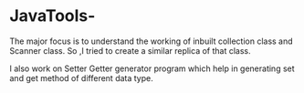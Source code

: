 # JavaTools-
The major focus is to understand the working of inbuilt collection class and Scanner class. So ,I tried to create a similar replica of that class.

I also work on Setter Getter generator program which help in generating set and get method of different data type.  
